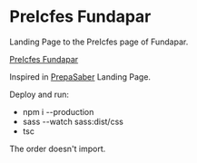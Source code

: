 # PreIcfes Fundapar

Landing Page to the PreIcfes page of Fundapar.

[PreIcfes Fundapar](http://preicfes.fundapar.org/)

Inspired in [PrepaSaber](http://prepasaber.com/) Landing Page.

Deploy and run:
- npm i --production
- sass --watch sass:dist/css
- tsc

The order doesn't import.
